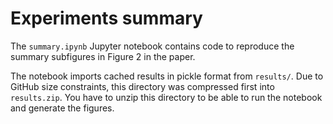 # Experiments summary

The `summary.ipynb` Jupyter notebook contains code
to reproduce the summary subfigures in Figure 2 in the paper.

The notebook imports cached results in pickle format from `results/`.
Due to GitHub size constraints,
this directory was compressed first into `results.zip`.
You have to unzip this directory to be able to
run the notebook and generate the figures.